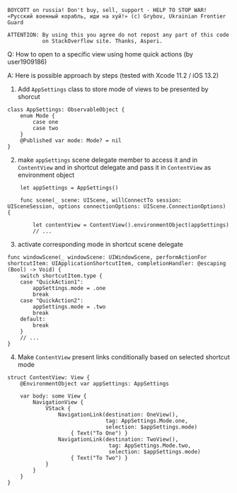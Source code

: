 ```
BOYCOTT on russia! Don't buy, sell, support - HELP TO STOP WAR!
«Русский военный корабль, иди на хуй!» (c) Grybov, Ukrainian Frontier Guard

ATTENTION: By using this you agree do not repost any part of this code
           on StackOverflow site. Thanks, Asperi.
```

Q: How to open to a specific view using home quick actions (by user1909186)

A: Here is possible approach by steps (tested with Xcode 11.2 / iOS 13.2)

1) Add `AppSettings` class to store mode of views to be presented by shorcut

```
class AppSettings: ObservableObject {
    enum Mode {
        case one
        case two
    }
    @Published var mode: Mode? = nil
}
```

2) make `appSettings` scene delegate member to access it and in `ContentView` and in shortcut delegate and pass it in `ContentView` as environment object

```
    let appSettings = AppSettings()
    
    func scene(_ scene: UIScene, willConnectTo session: UISceneSession, options connectionOptions: UIScene.ConnectionOptions) {
    
        let contentView = ContentView().environmentObject(appSettings)
        // ...
```

3) activate corresponding mode in shortcut scene delegate

```
func windowScene(_ windowScene: UIWindowScene, performActionFor shortcutItem: UIApplicationShortcutItem, completionHandler: @escaping (Bool) -> Void) {
    switch shortcutItem.type {
    case "QuickAction1":
        appSettings.mode = .one
        break
    case "QuickAction2":
        appSettings.mode = .two
        break
    default:
        break
    }
    // ...
}
```

4) Make `ContentView` present links conditionally based on selected shortcut mode

```
struct ContentView: View {
    @EnvironmentObject var appSettings: AppSettings

    var body: some View {
        NavigationView {
            VStack {
                NavigationLink(destination: OneView(),
                               tag: AppSettings.Mode.one,
                               selection: $appSettings.mode)
                    { Text("To One") }
                NavigationLink(destination: TwoView(),
                                tag: AppSettings.Mode.two,
                                selection: $appSettings.mode)
                    { Text("To Two") }
            }
        }
    }
}
```

